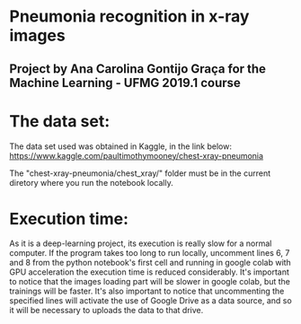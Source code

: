 # Pneumonia recognition in x-ray images
## Project by Ana Carolina Gontijo Graça for the Machine Learning - UFMG 2019.1 course

# The data set:
The data set used was obtained in Kaggle, in the link below:
    https://www.kaggle.com/paultimothymooney/chest-xray-pneumonia

  The "chest-xray-pneumonia/chest_xray/" folder must be in the current diretory where you run the notebook locally.

# Execution time:
  As it is a deep-learning project, its execution is really slow for a normal computer. If the program takes too long to run locally, uncomment lines 6, 7 and 8 from the python notebook's first cell and running in google colab with GPU acceleration the execution time is reduced considerably. It's important to notice that the images loading part will be slower in google colab, but the trainings will be faster. It's also important to notice that uncommenting the specified lines will activate the use of Google Drive as a data source, and so it will be necessary to uploads the data to that drive.
